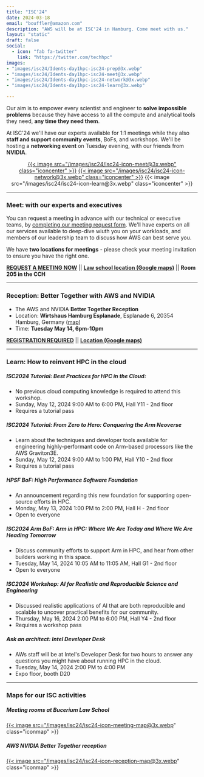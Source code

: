 ```yaml
---
title: "ISC'24"
date: 2024-03-18
email: "bouffler@amazon.com"
description: "AWS will be at ISC'24 in Hamburg. Come meet with us."
layout: "static"
draft: false
social:
  - icon: "fab fa-twitter"
    link: "https://twitter.com/techhpc"
images:
- "images/isc24/Idents-day1hpc-isc24-prep@3x.webp"
- "images/isc24/Idents-day1hpc-isc24-meet@3x.webp"
- "images/isc24/Idents-day1hpc-isc24-network@3x.webp"
- "images/isc24/Idents-day1hpc-isc24-learn@3x.webp"

---
```


<style>
.iconcenter {
  float:center !important;
  width:180px;
  padding: 0px;
  }
.iconmap {
  width:240px;
  padding: 0px;
  }
</style>

Our aim is to empower every scientist and engineer to **solve impossible problems** because they have access to all the compute and analytical tools they need, **any time they need them**.

At ISC'24 we'll have our experts available for 1:1 meetings while they also **staff and support community events**, BoFs, and workshops. We'll be hosting a **networking event** on Tuesday evening, with our friends from **NVIDIA**.

<center>
<a href="https://awscustomerprograms.jifflenow.com/external-request/isc2024/meeting-request?token=fb5a86618a4cecec9f93">{{< image src="/images/isc24/isc24-icon-meet@3x.webp" class="iconcenter" >}}</a>
<a href="https://events.nvidia.com/AWS-NVIDIA-ISC24">{{< image src="/images/isc24/isc24-icon-network@3x.webp" class="iconcenter" >}}</a>
{{< image src="/images/isc24/isc24-icon-learn@3x.webp" class="iconcenter" >}}
</center>

-----

### Meet:  with our experts and executives

You can request a meeting in advance with our technical or executive teams, by [completing our meeting request form](https://awscustomerprograms.jifflenow.com/external-request/isc2024/meeting-request?token=fb5a86618a4cecec9f93). We'll have experts on all our services available to deep-dive wiuth you on your workloads, and members of our leadership team to discuss how AWS can best serve you.

We have **two locations for meetings** - please check your meeting invitation to ensure you have the right one.

**[REQUEST A MEETING NOW](https://awscustomerprograms.jifflenow.com/external-request/isc2024/meeting-request?token=fb5a86618a4cecec9f93)** || **[Law school location (Google maps)](https://maps.app.goo.gl/3PtPAtck6j8d6mCw9)** || **Room 205 in the CCH**

----

### Reception: Better Together with AWS and NVIDIA

* The AWS and NVIDIA **Better Together Reception**
* Location: **Wirtshaus Hamburg Esplanade**, Esplanade 6, 20354 Hamburg, Germany ([map](https://maps.app.goo.gl/wkKGdZsWxSqSo5Wq6))
* Time: **Tuesday May 14, 6pm-10pm**

**[REGISTRATION REQUIRED](https://events.nvidia.com/AWS-NVIDIA-ISC24)** || **[Location (Google maps)](https://maps.app.goo.gl/wkKGdZsWxSqSo5Wq6)**

--- 

### Learn: How to reinvent HPC in the cloud

##### ISC2024 Tutorial: **Best Practices for HPC in the Cloud**:
* No previous cloud computing knowledge is required to attend this workshop.
* Sunday, May 12, 2024 9:00 AM to 6:00 PM, Hall Y11 - 2nd floor
* Requires a tutorial pass

##### ISC2024 Tutorial: **From Zero to Hero: Conquering the Arm Neoverse**
* Learn about the techniques and developer tools available for engineering highly-performant code on Arm-based processors like the AWS Graviton3E.
* Sunday, May 12, 2024 9:00 AM to 1:00 PM, Hall Y10 - 2nd floor
* Requires a tutorial pass

##### HPSF BoF: **High Performance Software Foundation**
* An announcement regarding this new foundation for supporting open-source efforts in HPC.
* Monday, May 13, 2024 1:00 PM to 2:00 PM, Hall H - 2nd floor
* Open to everyone

##### ISC2024 Arm BoF: **Arm in HPC: Where We Are Today and Where We Are Heading Tomorrow**
* Discuss community efforts to support Arm in HPC, and hear from other builders working in this space.
* Tuesday, May 14, 2024 10:05 AM to 11:05 AM, Hall G1 - 2nd floor
* Open to everyone

##### ISC2024 Workshop: **AI for Realistic and Reproducible Science and Engineering**
* Discussed realistic applications of AI that are both reproducible and scalable to uncover practical benefits for our community.
* Thursday, May 16, 2024 2:00 PM to 6:00 PM, Hall Y4 - 2nd floor
* Requires a workshop pass

##### Ask an architect: **Intel Developer Desk**
* AWs staff will be at Intel's Developer Desk for two hours to answer any questions you might have about running HPC in the cloud.
* Tuesday, May 14, 2024 2:00 PM to 4:00 PM
* Expo floor, booth D20

----

### Maps for our ISC activities

##### Meeting rooms at Bucerium Law School
<a href="/isc24-meetings">{{< image src="/images/isc24/isc24-icon-meeting-map@3x.webp" class="iconmap" >}}</a>

##### AWS NVIDIA Better Together reception
<a href="/isc24-reception">{{< image src="/images/isc24/isc24-icon-reception-map@3x.webp" class="iconmap" >}}</a>
